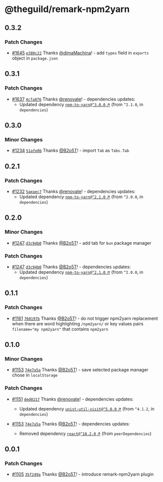 # @theguild/remark-npm2yarn

## 0.3.2

### Patch Changes

- [#1645](https://github.com/the-guild-org/docs/pull/1645)
  [`e380c22`](https://github.com/the-guild-org/docs/commit/e380c22d103bfbb6d0479615de12a13b5a42b409)
  Thanks [@dimaMachina](https://github.com/dimaMachina)! - add `types` field in `exports` object in
  `package.json`

## 0.3.1

### Patch Changes

- [#1637](https://github.com/the-guild-org/docs/pull/1637)
  [`4cfa876`](https://github.com/the-guild-org/docs/commit/4cfa8762897de43d92b29e92da10da21e6a90b1f)
  Thanks [@renovate](https://github.com/apps/renovate)! - dependencies updates:
  - Updated dependency [`npm-to-yarn@^3.0.0` ↗︎](https://www.npmjs.com/package/npm-to-yarn/v/3.0.0)
    (from `^2.1.0`, in `dependencies`)

## 0.3.0

### Minor Changes

- [#1234](https://github.com/the-guild-org/docs/pull/1234)
  [`51afe0b`](https://github.com/the-guild-org/docs/commit/51afe0bed8dbb065645dc88c879a5d8405f28e0f)
  Thanks [@B2o5T](https://github.com/B2o5T)! - import `Tab` as `Tabs.Tab`

## 0.2.1

### Patch Changes

- [#1232](https://github.com/the-guild-org/docs/pull/1232)
  [`5aeaec7`](https://github.com/the-guild-org/docs/commit/5aeaec777a6c5280c7e0f387502d8671ccddf148)
  Thanks [@renovate](https://github.com/apps/renovate)! - dependencies updates:
  - Updated dependency [`npm-to-yarn@^2.1.0` ↗︎](https://www.npmjs.com/package/npm-to-yarn/v/2.1.0)
    (from `^2.0.0`, in `dependencies`)

## 0.2.0

### Minor Changes

- [#1247](https://github.com/the-guild-org/docs/pull/1247)
  [`d3c94b0`](https://github.com/the-guild-org/docs/commit/d3c94b03e620e71e0ef5781afc0c9e8304ae0dfe)
  Thanks [@B2o5T](https://github.com/B2o5T)! - add tab for `bun` package manager

### Patch Changes

- [#1247](https://github.com/the-guild-org/docs/pull/1247)
  [`d3c94b0`](https://github.com/the-guild-org/docs/commit/d3c94b03e620e71e0ef5781afc0c9e8304ae0dfe)
  Thanks [@B2o5T](https://github.com/B2o5T)! - dependencies updates:
  - Updated dependency [`npm-to-yarn@^2.1.0` ↗︎](https://www.npmjs.com/package/npm-to-yarn/v/2.1.0)
    (from `^2.0.0`, in `dependencies`)

## 0.1.1

### Patch Changes

- [#1161](https://github.com/the-guild-org/docs/pull/1161)
  [`760197b`](https://github.com/the-guild-org/docs/commit/760197bbcde931e17d6033a18c1a0724e10e2c4e)
  Thanks [@B2o5T](https://github.com/B2o5T)! - do not trigger npm2yarn replacement when there are
  word highlighting `/npm2yarn/` or key values pairs `filename="my npm2yarn"` that contains
  `npm2yarn`

## 0.1.0

### Minor Changes

- [#1153](https://github.com/the-guild-org/docs/pull/1153)
  [`74e7a5a`](https://github.com/the-guild-org/docs/commit/74e7a5a7f25733166d5657a5b724dc0a8f35e03b)
  Thanks [@B2o5T](https://github.com/B2o5T)! - save selected package manager chose in `localStorage`

### Patch Changes

- [#1151](https://github.com/the-guild-org/docs/pull/1151)
  [`ded0217`](https://github.com/the-guild-org/docs/commit/ded0217953ea3d430a87db4349a4f199ad6de63a)
  Thanks [@renovate](https://github.com/apps/renovate)! - dependencies updates:

  - Updated dependency
    [`unist-util-visit@^5.0.0` ↗︎](https://www.npmjs.com/package/unist-util-visit/v/5.0.0) (from
    `^4.1.2`, in `dependencies`)

- [#1153](https://github.com/the-guild-org/docs/pull/1153)
  [`74e7a5a`](https://github.com/the-guild-org/docs/commit/74e7a5a7f25733166d5657a5b724dc0a8f35e03b)
  Thanks [@B2o5T](https://github.com/B2o5T)! - dependencies updates:
  - Removed dependency [`react@^18.2.0` ↗︎](https://www.npmjs.com/package/react/v/18.2.0) (from
    `peerDependencies`)

## 0.0.1

### Patch Changes

- [#1105](https://github.com/the-guild-org/docs/pull/1105)
  [`35f249a`](https://github.com/the-guild-org/docs/commit/35f249a4dd0803596afd34cd450a682b5f625557)
  Thanks [@B2o5T](https://github.com/B2o5T)! - introduce remark-npm2yarn plugin
